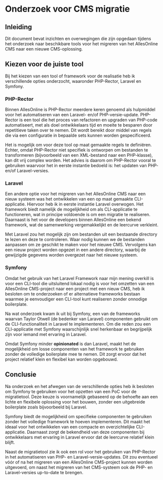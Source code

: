 # Onderzoek voor CMS migratie

## Inleiding

Dit document bevat inzichten en overwegingen die zijn opgedaan tijdens het onderzoek naar beschikbare tools voor het migreren van het AllesOnline CMS naar een nieuwe CMS-oplossing.

## Kiezen voor de juiste tool

Bij het kiezen van een tool of framework voor de realisatie heb ik verschillende opties onderzocht, waaronder PHP-Rector, Laravel en Symfony.

### PHP-Rector

Binnen AllesOnline is PHP-Rector meerdere keren genoemd als hulpmiddel voor het automatiseren van een Laravel- en/of PHP-versie-update. PHP-Rector is een tool die het proces van refactoren en upgraden van PHP-code automatiseert, met als doel ontwikkelaars tijd en moeite te besparen door repetitieve taken over te nemen. Dit wordt bereikt door middel van regels die via een configuratie in bepaalde sets kunnen worden gespecificeerd.

Het is mogelijk om voor deze tool op maat gemaakte regels te definiëren. Echter, omdat PHP-Rector niet specifiek is ontworpen om bestanden te transformeren (bijvoorbeeld van een XML-bestand naar een PHP-klasse), kan dit vrij complex worden. Het advies is daarom om PHP-Rector vooral te gebruiken waarvoor het in eerste instantie bedoeld is: het updaten van PHP- en/of Laravel-versies.

### Laravel

Een andere optie voor het migreren van het AllesOnline CMS naar een nieuw systeem was het ontwikkelen van een op maat gemaakte CLI-applicatie. Hiervoor heb ik in eerste instantie Laravel overwogen. Het framework biedt namelijk de mogelijkheid om als CLI-applicatie te functioneren, wat in principe voldoende is om een migratie te realiseren. Daarnaast is het voor de developers binnen AllesOnline een bekend framework, wat de samenwerking vergemakkelijkt en de leercurve verkleint.

Met Laravel zou het mogelijk zijn om bestanden uit een bestaande directory te lezen en deze te controleren. Waar nodig kunnen we de bestanden aanpassen om ze geschikt te maken voor het nieuwe CMS. Vervolgens kan een nieuw project worden opgezet in een andere directory, waarbij de gewijzigde gegevens worden overgezet naar het nieuwe systeem.

### Symfony

Omdat het gebruik van het Laravel Framework naar mijn mening overkill is voor een CLI-tool die uitsluitend lokaal nodig is voor het omzetten van een AllesOnline CMS-project naar een project met een nieuw CMS, heb ik besloten om te onderzoeken of er alternatieve frameworks bestaan waarmee je eenvoudiger een CLI-tool kunt realiseren zonder onnodige boilerplate.

Na wat onderzoek kwam ik uit bij Symfony, een van de frameworks waarvan Taylor Otwell (de bedenker van Laravel) componenten gebruikt om de CLI-functionaliteit in Laravel te implementeren. Om die reden zou een CLI-applicatie met Symfony waarschijnlijk snel herkenbaar en begrijpelijk zijn voor iemand met ervaring in Laravel.

Omdat Symfony minder **opinionated** is dan Laravel, maakt het de mogelijkheid om losse componenten van het framework te gebruiken zonder de volledige boilerplate mee te nemen. Dit zorgt ervoor dat het project relatief klein en flexibel kan worden opgebouwd.

## Conclusie

Na onderzoek en het afwegen van de verschillende opties heb ik besloten om Symfony te gebruiken voor het opzetten van een PoC voor de migratietool. Deze keuze is voornamelijk gebaseerd op de behoefte aan een lichte en flexibele oplossing voor het bouwen, zonder een uitgebreide boilerplate zoals bijvoorbeeld bij Laravel.

Symfony biedt de mogelijkheid om specifieke componenten te gebruiken zonder het volledige framework te hoeven implementeren. Dit maakt het ideaal voor het ontwikkelen van een compacte en overzichtelijke CLI-applicatie. Daarnaast zorgt de bekendheid van deze componenten bij ontwikkelaars met ervaring in Laravel ervoor dat de leercurve relatief klein blijft.

Naast de migratietool zie ik ook een rol voor het gebruiken van PHP-Rector in het automatiseren van PHP- en Laravel-versie-updates. Dit zou eventueel vóór of na het migreren van een AllesOnline CMS-project kunnen worden uitgevoerd, om naast het migreren van het CMS-systeem ook de PHP- en Laravel-versies up-to-date te brengen. 

